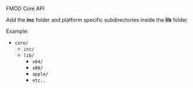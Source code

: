 FMOD Core API

Add the **inc** folder and platform specific subdirectories inside the **lib** folder

Example:

- `core/`
  - `inc/`
  - `lib/`
      - `x64/`
      - `x86/`
      - `apple/`
      - `etc..`

